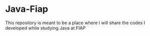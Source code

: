 # Java-Fiap
This repository is meant to be a place where I will share the codes I developed while studying Java at FIAP
##
